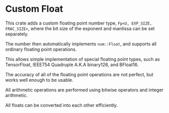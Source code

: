 # Custom Float

This crate adds a custom floating point number type, `Fp<U, EXP_SIZE, FRAC_SIZE>`, where the bit size of the exponent and mantissa can be set separately.

The number then automatically implements `num::Float`, and supports all ordinary floating point operations.

This allows simple implementation of special floating point types, such as TensorFloat, IEEE754 Quadruple A.K.A binary128, and BFloat16.

The accuracy of all of the floating point operations are not perfect, but works well enough to be usable.

All arithmetic operations are performed using bitwise operators and integer arithmetic.

All floats can be converted into each other efficiently.
